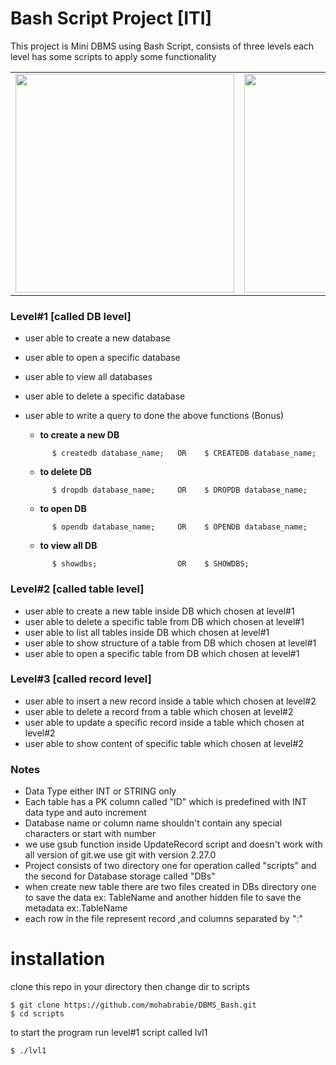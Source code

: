 # Bash Script Project [ITI]
This project is Mini DBMS using Bash Script, consists of three levels each level has some scripts to apply some functionality

<table> 
  <tr>
    <td><img src="https://lh3.googleusercontent.com/proxy/2vJmCODLLjnMqQpcoOXxyc5uam1DWLhXU-4sLnqqmzBuR9q4ikBFqpafU1tJB7a4tmtK5iP0vBxNUyPQJz63BE2rBjg89wvp7DU55CY" width=350        height=350></td>
    <td><img src="https://cdn.devdojo.com/posts/images/June2019/executing-bash-script-on-multiple-remote-server.jpg?w=1280&h=720&fit=crop" width=350 height=350></td>
  </tr>
 </table>
 
### Level#1   [called DB level]
- user able to create a new database
- user able to open a specific database
- user able to view all databases
- user able to delete a specific database
- user able to write a query to done the above functions (Bonus)

   - **to create a new DB**
    ```git
          $ createdb database_name;   OR    $ CREATEDB database_name;
    ```
   - **to delete DB**
    ```git
          $ dropdb database_name;     OR    $ DROPDB database_name;
    ```
   - **to open DB**
    ```git
          $ opendb database_name;     OR    $ OPENDB database_name;
    ```
   - **to view all DB**
   ```git
         $ showdbs;                  OR    $ SHOWDBS;
   ```
### Level#2   [called table level]
- user able to create a new  table inside DB which chosen at level#1
- user able to delete a specific table from  DB which chosen at level#1
- user able to list all tables inside DB which chosen at level#1
- user able to show structure of a table from DB which chosen at level#1
- user able to open a specific table from DB which chosen at level#1

### Level#3   [called record level]
- user able to insert a new record inside a table which chosen at level#2
- user able to delete a record from a table which chosen at level#2
- user able to update a specific record inside a table which chosen at level#2
- user able to show content of specific table which chosen at level#2

### Notes
- Data Type either INT or STRING only
- Each table has a PK column called "ID" which is predefined with INT data type and auto increment
- Database name or column name shouldn't contain any special characters or start with number
- we use gsub function inside UpdateRecord script and doesn't work with all version of git.we use git with version 2.27.0 
- Project consists of two directory one for operation called "scripts" and the second for Database storage called "DBs" 
- when create new table there are two files created in DBs directory one to save the data ex: TableName and another hidden file       to save the metadata ex:.TableName
- each row in the file represent record ,and columns separated by ":"

# installation
clone this repo in your directory then change dir to scripts 
``` git
$ git clone https://github.com/mohabrabie/DBMS_Bash.git
$ cd scripts
```
to start the program run  level#1 script called lvl1
```git
$ ./lvl1
```

